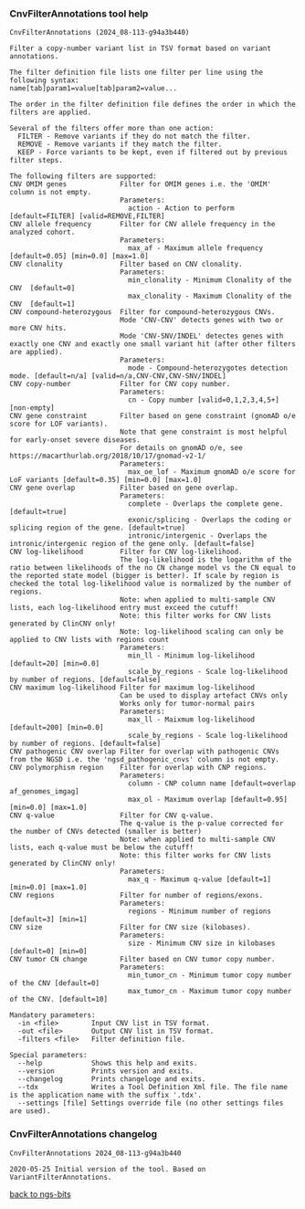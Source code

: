 ### CnvFilterAnnotations tool help
	CnvFilterAnnotations (2024_08-113-g94a3b440)
	
	Filter a copy-number variant list in TSV format based on variant annotations.
	
	The filter definition file lists one filter per line using the following syntax:
	name[tab]param1=value[tab]param2=value...
	
	The order in the filter definition file defines the order in which the filters are applied.
	
	Several of the filters offer more than one action:
	  FILTER - Remove variants if they do not match the filter.
	  REMOVE - Remove variants if they match the filter.
	  KEEP - Force variants to be kept, even if filtered out by previous filter steps.
	
	The following filters are supported:
	CNV OMIM genes             Filter for OMIM genes i.e. the 'OMIM' column is not empty.
	                           Parameters:
	                             action - Action to perform [default=FILTER] [valid=REMOVE,FILTER]
	CNV allele frequency       Filter for CNV allele frequency in the analyzed cohort.
	                           Parameters:
	                             max_af - Maximum allele frequency [default=0.05] [min=0.0] [max=1.0]
	CNV clonality              Filter based on CNV clonality.
	                           Parameters:
	                             min_clonality - Minimum Clonality of the CNV  [default=0]
	                             max_clonality - Maximum Clonality of the CNV  [default=1]
	CNV compound-heterozygous  Filter for compound-heterozygous CNVs.
	                           Mode 'CNV-CNV' detects genes with two or more CNV hits.
	                           Mode 'CNV-SNV/INDEL' detectes genes with exactly one CNV and exactly one small variant hit (after other filters are applied).
	                           Parameters:
	                             mode - Compound-heterozygotes detection mode. [default=n/a] [valid=n/a,CNV-CNV,CNV-SNV/INDEL]
	CNV copy-number            Filter for CNV copy number.
	                           Parameters:
	                             cn - Copy number [valid=0,1,2,3,4,5+] [non-empty]
	CNV gene constraint        Filter based on gene constraint (gnomAD o/e score for LOF variants).
	                           Note that gene constraint is most helpful for early-onset severe diseases.
	                           For details on gnomAD o/e, see https://macarthurlab.org/2018/10/17/gnomad-v2-1/
	                           Parameters:
	                             max_oe_lof - Maximum gnomAD o/e score for LoF variants [default=0.35] [min=0.0] [max=1.0]
	CNV gene overlap           Filter based on gene overlap.
	                           Parameters:
	                             complete - Overlaps the complete gene. [default=true]
	                             exonic/splicing - Overlaps the coding or splicing region of the gene. [default=true]
	                             intronic/intergenic - Overlaps the intronic/intergenic region of the gene only. [default=false]
	CNV log-likelihood         Filter for CNV log-likelihood.
	                           The log-likelihood is the logarithm of the ratio between likelihoods of the no CN change model vs the CN equal to the reported state model (bigger is better). If scale by region is checked the total log-likelihood value is normalized by the number of regions.
	                           Note: when applied to multi-sample CNV lists, each log-likelihood entry must exceed the cutuff!
	                           Note: this filter works for CNV lists generated by ClinCNV only!
	                           Note: log-likelihood scaling can only be applied to CNV lists with regions count
	                           Parameters:
	                             min_ll - Minimum log-likelihood [default=20] [min=0.0]
	                             scale_by_regions - Scale log-likelihood by number of regions. [default=false]
	CNV maximum log-likelihood Filter for maximum log-likelihood
	                           Can be used to display artefact CNVs only
	                           Works only for tumor-normal pairs
	                           Parameters:
	                             max_ll - Maixmum log-likelihood [default=200] [min=0.0]
	                             scale_by_regions - Scale log-likelihood by number of regions. [default=false]
	CNV pathogenic CNV overlap Filter for overlap with pathogenic CNVs from the NGSD i.e. the 'ngsd_pathogenic_cnvs' column is not empty.
	CNV polymorphism region    Filter for overlap with CNP regions.
	                           Parameters:
	                             column - CNP column name [default=overlap af_genomes_imgag]
	                             max_ol - Maximum overlap [default=0.95] [min=0.0] [max=1.0]
	CNV q-value                Filter for CNV q-value.
	                           The q-value is the p-value corrected for the number of CNVs detected (smaller is better)
	                           Note: when applied to multi-sample CNV lists, each q-value must be below the cutuff!
	                           Note: this filter works for CNV lists generated by ClinCNV only!
	                           Parameters:
	                             max_q - Maximum q-value [default=1] [min=0.0] [max=1.0]
	CNV regions                Filter for number of regions/exons.
	                           Parameters:
	                             regions - Minimum number of regions [default=3] [min=1]
	CNV size                   Filter for CNV size (kilobases).
	                           Parameters:
	                             size - Minimum CNV size in kilobases [default=0] [min=0]
	CNV tumor CN change        Filter based on CNV tumor copy number.
	                           Parameters:
	                             min_tumor_cn - Minimum tumor copy number of the CNV [default=0]
	                             max_tumor_cn - Maximum tumor copy number of the CNV. [default=10]
	
	Mandatory parameters:
	  -in <file>        Input CNV list in TSV format.
	  -out <file>       Output CNV list in TSV format.
	  -filters <file>   Filter definition file.
	
	Special parameters:
	  --help            Shows this help and exits.
	  --version         Prints version and exits.
	  --changelog       Prints changeloge and exits.
	  --tdx             Writes a Tool Definition Xml file. The file name is the application name with the suffix '.tdx'.
	  --settings [file] Settings override file (no other settings files are used).
	
### CnvFilterAnnotations changelog
	CnvFilterAnnotations 2024_08-113-g94a3b440
	
	2020-05-25 Initial version of the tool. Based on VariantFilterAnnotations.
[back to ngs-bits](https://github.com/imgag/ngs-bits)